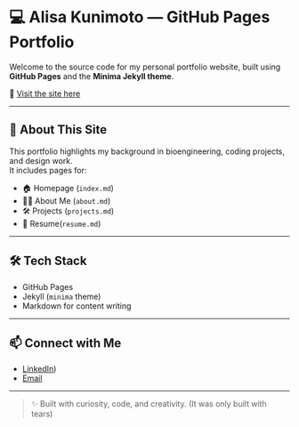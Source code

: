 # 💻 Alisa Kunimoto — GitHub Pages Portfolio

Welcome to the source code for my personal portfolio website, built using **GitHub Pages** and the **Minima Jekyll theme**.

📍 [Visit the site here](https://ari-kuni.github.io)

---

## 🧠 About This Site

This portfolio highlights my background in bioengineering, coding projects, and design work.  
It includes pages for:

- 🏠 Homepage (`index.md`)
- 💁‍♀️ About Me (`about.md`)
- 🛠️ Projects (`projects.md`)
- 📑 Resume(`resume.md`)

---

## 🛠️ Tech Stack

- GitHub Pages
- Jekyll (`minima` theme)
- Markdown for content writing

---

## 📫 Connect with Me

- [LinkedIn](https://www.linkedin.com/in/alisakunimoto/))
- [Email](mailto:alisakunimoto@gmail.com)

---

> ✨ Built with curiosity, code, and creativity. (It was only built with tears)

